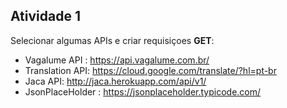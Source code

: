 ## Atividade 1

Selecionar algumas APIs e criar requisiçoes **GET**:
  - Vagalume API : https://api.vagalume.com.br/
  - Translation API: https://cloud.google.com/translate/?hl=pt-br
  - Jaca API: http://jaca.herokuapp.com/api/v1/
  - JsonPlaceHolder : https://jsonplaceholder.typicode.com/
